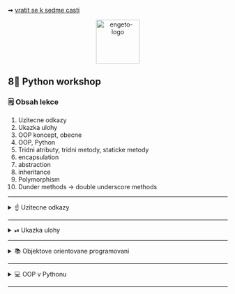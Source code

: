 ➡ [vratit se k sedme casti](https://github.com/Bralor/python-workshop/tree/master/materials/07_gui)

<p align="center">
  <img alt="engeto-logo" width="100px" src="https://engeto.cz/wp-content/uploads/2019/01/engeto-square.png" />
</p>

## 8⃣ Python workshop
### 🗒  Obsah lekce
1. Uzitecne odkazy
2. Ukazka ulohy
3. OOP koncept, obecne
4. OOP, Python
5. Tridni atributy, tridni metody, staticke metody
6. encapsulation
7. abstraction
8. inheritance
9. Polymorphism
10. Dunder methods -> double underscore methods
---

<details>
  <summary>☝  Uzitecne odkazy</summary>

  #### 🗒 Dulezite odkazy
  - [Python, dokumentace zabudovanych funkci](https://docs.python.org/3/library/functions.html)
  - [OOP, priklad](https://www.listendata.com/2019/08/python-object-oriented-programming.html)
  -

</details>

---

<details>
  <summary>⏯  Ukazka ulohy</summary>

  1. ✌  [Stahnete si cely repozitar jako **zip**](https://github.com/Bralor/python-workshop/archive/mh-dev.zip)
  2. 💪 Presunte se ke stazenemu souboru
  3. 🙏 Spustte soubor **materials/06_networking/server.py** v PyCharm
  3. 💅 Spustte soubor **materials/06_networking/client.py** v PyCharm
  4. 🐍 Spustte program pomoci klaves **ctrl+shift+F10**
  5. 🎥 Zkousejte!

</details>

---

<details>
   <summary> 📚 Objektove orientovane programovani</summary>

   #### ☝ K zapamatovani
   1. Jde o zpusob premysleni nad formulaci instrukci
   2. Reprezentace skutecnych objektu (auto, zvire, clovek)
   3. Jde o zpusob organizovani kodu
   Zapis s **funkci**:
   ```python
   def pozdrav_uzivatele():
      return "Ahoj, vsichni!"


    print(pozdrav_uzivatele())
   ```
   Zapis s **tridou**:
   ```python
   class ChatBot:
       def __repr__(self):
           return "Ahoj, vsichni!"


   print(ChatBot())
   ```
   Nejjednodusi formulace:
   ```python
   print("Ahoj, vsichni!")
   ```
<!--Konec prvni casti-->
</details>

---

<details>
   <summary>💻 OOP v Pythonu</summary>

   #### ☝ K zapamatovani
   1. `Auto`-objekt, `dovednost`-funkce (metody v OOP), `atributy`-vlastnosti
   2. [Objekty & tridy](https://www.autodraw.com/share/PXHGARZYD847)
   3. Jmena tridy jsou zapsana jako `CamelCase` (ne `snake_case` jako funkce)
   4. `__init__` je metoda, ktera se spusti jako prvni pri tvorbe instance tridy
   5. `self`, klicovy vyraz, reprezentujici jmeno instance, ktere zatim neexistuje
   6. Parametry `rok_v`, `najeto` a `max_rych` jsou tridni atributy
   7. `rozjed_se` a `zastav_se` jsou tridni metody
   8. `auto_1` je instance tridy `Auto`

   #### 📇 Priklad tridy
   ```python
   class Auto:
       def __init__(self, rok_v, najeto, max_rych):
           self.rok_v = rok_v
           self.najeto = najeto
           self.max_rych = max_rych

       def rozjed_se(self):
           return f"Auto se rozjizdi"

       def zastav_se(self):
           return f"Auto se zastavi"


   auto_1 = Auto(2010, 93_000, 140)
   print(auto_1)
   print(auto_1.rozjed_se())
   print(auto_1.zastav_se())
   ```
<!--Konec druhe casti-->
</details>

---
